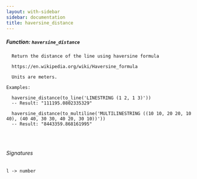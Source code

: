 ```yaml
---
layout: with-sidebar
sidebar: documentation
title: haversine_distance
---
```


##### Function: `haversine_distance`
```
  Return the distance of the line using haversine formula

  https://en.wikipedia.org/wiki/Haversine_formula

  Units are meters.

Examples:

  haversine_distance(to_line('LINESTRING (1 2, 1 3)'))
  -- Result: "111195.0802335329"

  haversine_distance(to_multiline('MULTILINESTRING ((10 10, 20 20, 10 40), (40 40, 30 30, 40 20, 30 10))'))
  -- Result: "8443359.868161995"




```

###### Signatures
    l -> number

